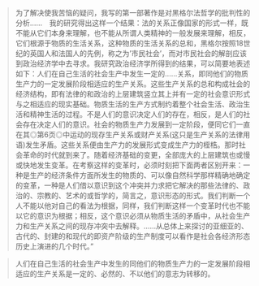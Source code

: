 > 为了解决使我苦恼的疑问，我写的第一部著作是对黑格尔法哲学的批判性的分析……　我的研究得出这样一个结果：法的关系正像国家的形式一样，既不能从它们本身来理解，也不能从所谓人类精神的一般发展来理解，相反，它们根源于物质的生活关系，这种物质的生活关系的总和，黑格尔按照18世纪的英国人和法国人的先例，称之为’市民社会’，而对市民社会的解剖应该到政治经济学中去寻求。我研究政治经济学所得到的结果，可以简要地表述如下：人们在自己生活的社会生产中发生一定的……关系，即同他们的物质生产力的一定发展阶段相适应的生产关系。这些生产关系的总和构成社会的经济结构，即有法律的和政治的上层建筑竖立其上并有一定的社会意识形式与之相适应的现实基础。物质生活的生产方式制约着整个社会生活、政治生活和精神生活的过程。不是人们的意识决定人们的存在，相反，是人们的社会存在决定人们的意识。社会的物质生产力发展到一定阶段，便同它们一直在其◎第6页◎中运动的现存生产关系或财产关系(这只是生产关系的法律用语)发生矛盾。这些关系便由生产力的发展形式变成生产力的桎梏。那时社会革命的时代就到来了。随着经济基础的变更，全部庞大的上层建筑也或慢或快地发生变革。在考察这样的变革时，必须时刻把下面两者区别开来：一种是生产的经济条件方面所发生的物质的、可以像自然科学那样精确地确定的变革，一种是人们借以意识到这个冲突并力求把它解决的那些法律的、政治的、宗教的、艺术的或哲学的，简言之，意识形态的形式。我们判断一个人不能以他对自己的看法为根据，同样，我们判断这样一个变革时代也不能以它的意识为根据；相反，这个意识必须从物质生活的矛盾中，从社会生产力和生产关系之间的现存冲突中去解释。……从总体上来探讨的亚细亚的、古代的、封建的和现代的即资产阶级的生产制度可以看作是社会各经济形态历史上演进的几个时代。”

> 人们在自己生活的社会生产中发生的同他们的物质生产力的一定发展阶段相适应的生产关系是一定的、必然的、不以他们的意志为转移的。